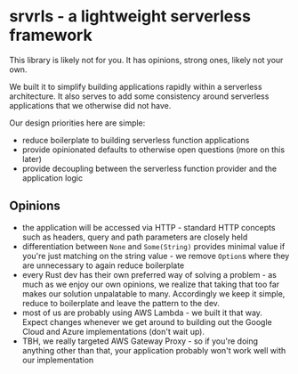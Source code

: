 # srvrls - a lightweight serverless framework

This library is likely not for you. It has opinions, strong ones, likely not your own.

We built it to simplify building applications rapidly within a serverless architecture.
It also serves to add some consistency around serverless applications that we otherwise
did not have.

Our design priorities here are simple:

- reduce boilerplate to building serverless function applications
- provide opinionated defaults to otherwise open questions (more on this later)
- provide decoupling between the serverless function provider and the application logic

## Opinions

- the application will be accessed via HTTP - standard HTTP concepts such as headers, query 
and path parameters are closely held
- differentiation between `None` and `Some(String)` provides minimal value if you're just matching 
on the string value - we remove `Option`s where they are unnecessary to again reduce boilerplate
- every Rust dev has their own preferred way of solving a problem - as much as we enjoy our own
opinions, we realize that taking that too far makes our solution unpalatable to many.
Accordingly we keep it simple, reduce to boilerplate and leave the pattern to the dev.
- most of us are probably using AWS Lambda - we built it that way. Expect changes whenever
we get around to building out the Google Cloud and Azure implementations (don't wait up).
- TBH, we really targeted AWS Gateway Proxy - so if you're doing  anything other than that,
your application probably won't work well with our implementation

